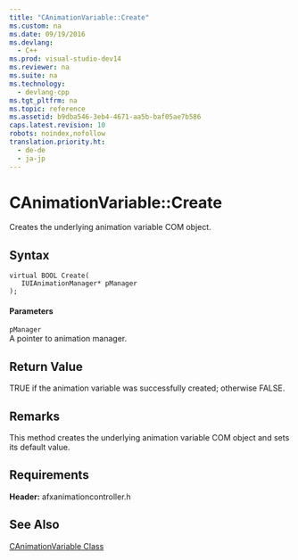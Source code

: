 ```yaml
---
title: "CAnimationVariable::Create"
ms.custom: na
ms.date: 09/19/2016
ms.devlang: 
  - C++
ms.prod: visual-studio-dev14
ms.reviewer: na
ms.suite: na
ms.technology: 
  - devlang-cpp
ms.tgt_pltfrm: na
ms.topic: reference
ms.assetid: b9dba546-3eb4-4671-aa5b-baf05ae7b586
caps.latest.revision: 10
robots: noindex,nofollow
translation.priority.ht: 
  - de-de
  - ja-jp
---
```

# CAnimationVariable::Create
Creates the underlying animation variable COM object.  
  
## Syntax  
  
```  
virtual BOOL Create(  
   IUIAnimationManager* pManager  
);  
```  
  
#### Parameters  
 `pManager`  
 A pointer to animation manager.  
  
## Return Value  
 TRUE if the animation variable was successfully created; otherwise FALSE.  
  
## Remarks  
 This method creates the underlying animation variable COM object and sets its default value.  
  
## Requirements  
 **Header:** afxanimationcontroller.h  
  
## See Also  
 [CAnimationVariable Class](../vs140/CAnimationVariable-Class.md)